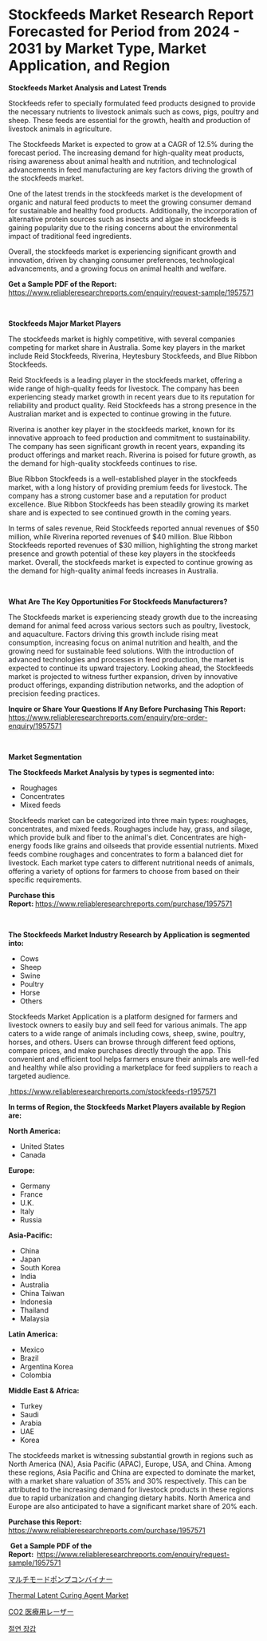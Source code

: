 <p><h1>Stockfeeds Market Research Report Forecasted for Period from 2024 -  2031 by Market Type, Market Application, and Region</h1></p><p><strong>Stockfeeds Market Analysis and Latest Trends</strong></p>
<p><p>Stockfeeds refer to specially formulated feed products designed to provide the necessary nutrients to livestock animals such as cows, pigs, poultry and sheep. These feeds are essential for the growth, health and production of livestock animals in agriculture.</p><p>The Stockfeeds Market is expected to grow at a CAGR of 12.5% during the forecast period. The increasing demand for high-quality meat products, rising awareness about animal health and nutrition, and technological advancements in feed manufacturing are key factors driving the growth of the stockfeeds market.</p><p>One of the latest trends in the stockfeeds market is the development of organic and natural feed products to meet the growing consumer demand for sustainable and healthy food products. Additionally, the incorporation of alternative protein sources such as insects and algae in stockfeeds is gaining popularity due to the rising concerns about the environmental impact of traditional feed ingredients.</p><p>Overall, the stockfeeds market is experiencing significant growth and innovation, driven by changing consumer preferences, technological advancements, and a growing focus on animal health and welfare.</p></p>
<p><strong>Get a Sample PDF of the Report:&nbsp;</strong> <a href="https://www.reliableresearchreports.com/enquiry/request-sample/1957571">https://www.reliableresearchreports.com/enquiry/request-sample/1957571</a></p>
<p>&nbsp;</p>
<p><strong>Stockfeeds Major Market Players</strong></p>
<p><p>The stockfeeds market is highly competitive, with several companies competing for market share in Australia. Some key players in the market include Reid Stockfeeds, Riverina, Heytesbury Stockfeeds, and Blue Ribbon Stockfeeds.</p><p>Reid Stockfeeds is a leading player in the stockfeeds market, offering a wide range of high-quality feeds for livestock. The company has been experiencing steady market growth in recent years due to its reputation for reliability and product quality. Reid Stockfeeds has a strong presence in the Australian market and is expected to continue growing in the future.</p><p>Riverina is another key player in the stockfeeds market, known for its innovative approach to feed production and commitment to sustainability. The company has seen significant growth in recent years, expanding its product offerings and market reach. Riverina is poised for future growth, as the demand for high-quality stockfeeds continues to rise.</p><p>Blue Ribbon Stockfeeds is a well-established player in the stockfeeds market, with a long history of providing premium feeds for livestock. The company has a strong customer base and a reputation for product excellence. Blue Ribbon Stockfeeds has been steadily growing its market share and is expected to see continued growth in the coming years.</p><p>In terms of sales revenue, Reid Stockfeeds reported annual revenues of $50 million, while Riverina reported revenues of $40 million. Blue Ribbon Stockfeeds reported revenues of $30 million, highlighting the strong market presence and growth potential of these key players in the stockfeeds market. Overall, the stockfeeds market is expected to continue growing as the demand for high-quality animal feeds increases in Australia.</p></p>
<p>&nbsp;</p>
<p><strong>What Are The Key Opportunities For Stockfeeds Manufacturers?</strong></p>
<p><p>The Stockfeeds market is experiencing steady growth due to the increasing demand for animal feed across various sectors such as poultry, livestock, and aquaculture. Factors driving this growth include rising meat consumption, increasing focus on animal nutrition and health, and the growing need for sustainable feed solutions. With the introduction of advanced technologies and processes in feed production, the market is expected to continue its upward trajectory. Looking ahead, the Stockfeeds market is projected to witness further expansion, driven by innovative product offerings, expanding distribution networks, and the adoption of precision feeding practices.</p></p>
<p><strong>Inquire or Share Your Questions If Any Before Purchasing This Report:</strong> <a href="https://www.reliableresearchreports.com/enquiry/pre-order-enquiry/1957571">https://www.reliableresearchreports.com/enquiry/pre-order-enquiry/1957571</a></p>
<p>&nbsp;</p>
<p><strong>Market Segmentation</strong></p>
<p><strong>The Stockfeeds Market Analysis by types is segmented into:</strong></p>
<p><ul><li>Roughages</li><li>Concentrates</li><li>Mixed feeds</li></ul></p>
<p><p>Stockfeeds market can be categorized into three main types: roughages, concentrates, and mixed feeds. Roughages include hay, grass, and silage, which provide bulk and fiber to the animal's diet. Concentrates are high-energy foods like grains and oilseeds that provide essential nutrients. Mixed feeds combine roughages and concentrates to form a balanced diet for livestock. Each market type caters to different nutritional needs of animals, offering a variety of options for farmers to choose from based on their specific requirements.</p></p>
<p><strong>Purchase this Report:&nbsp;</strong><a href="https://www.reliableresearchreports.com/purchase/1957571">https://www.reliableresearchreports.com/purchase/1957571</a></p>
<p>&nbsp;</p>
<p><strong>The Stockfeeds Market Industry Research by Application is segmented into:</strong></p>
<p><ul><li>Cows</li><li>Sheep</li><li>Swine</li><li>Poultry</li><li>Horse</li><li>Others</li></ul></p>
<p><p>Stockfeeds Market Application is a platform designed for farmers and livestock owners to easily buy and sell feed for various animals. The app caters to a wide range of animals including cows, sheep, swine, poultry, horses, and others. Users can browse through different feed options, compare prices, and make purchases directly through the app. This convenient and efficient tool helps farmers ensure their animals are well-fed and healthy while also providing a marketplace for feed suppliers to reach a targeted audience.</p></p>
<p><a href="https://www.reliableresearchreports.com/stockfeeds-r1957571">&nbsp;https://www.reliableresearchreports.com/stockfeeds-r1957571</a></p>
<p><strong>In terms of Region, the Stockfeeds Market Players available by Region are:</strong></p>
<p>
    <p> <strong> North America: </strong>
        <ul>
            <li>United States</li>
            <li>Canada</li>
        </ul>
        </p> 
    <p> <strong> Europe: </strong>
        <ul>
            <li>Germany</li>
            <li>France</li>
            <li>U.K.</li>
            <li>Italy</li>
            <li>Russia</li>
        </ul>
        </p> 
    <p> <strong> Asia-Pacific: </strong>
        <ul>
            <li>China</li>
            <li>Japan</li>
            <li>South Korea</li>
            <li>India</li>
            <li>Australia</li>
            <li>China Taiwan</li>
            <li>Indonesia</li>
            <li>Thailand</li>
            <li>Malaysia</li>
        </ul>
        </p> 
    <p> <strong> Latin America: </strong>
        <ul>
            <li>Mexico</li>
            <li>Brazil</li>
            <li>Argentina Korea</li>
            <li>Colombia</li>
        </ul>
        </p> 
    <p> <strong> Middle East & Africa: </strong>
        <ul>
            <li>Turkey</li>
            <li>Saudi</li>
            <li>Arabia</li>
            <li>UAE</li>
            <li>Korea</li>
        </ul>
    </p>
    </p>
<p><p>The stockfeeds market is witnessing substantial growth in regions such as North America (NA), Asia Pacific (APAC), Europe, USA, and China. Among these regions, Asia Pacific and China are expected to dominate the market, with a market share valuation of 35% and 30% respectively. This can be attributed to the increasing demand for livestock products in these regions due to rapid urbanization and changing dietary habits. North America and Europe are also anticipated to have a significant market share of 20% each.</p></p>
<p><strong>Purchase this Report: </strong><a href="https://www.reliableresearchreports.com/purchase/1957571">https://www.reliableresearchreports.com/purchase/1957571</a></p>
<p>&nbsp;<strong>Get a Sample PDF of the Report:&nbsp;&nbsp;</strong><a href="https://www.reliableresearchreports.com/enquiry/request-sample/1957571">https://www.reliableresearchreports.com/enquiry/request-sample/1957571</a></p>
<p><strong></strong></p>
<p><p><a href="https://github.com/BoydYundt1/Market-Research-Report-List-1/blob/main/2468045119475.md">マルチモードポンプコンバイナー</a></p><p><a href="https://github.com/beatblasta/Market-Research-Report-List-3/blob/main/thermal-latent-curing-agent-market.md">Thermal Latent Curing Agent Market</a></p><p><a href="https://github.com/JessKilback/Market-Research-Report-List-1/blob/main/3582138119476.md">CO2 医療用レーザー</a></p><p><a href="https://github.com/ConstantinVon/Market-Research-Report-List-1/blob/main/2458764126709.md">절연 장갑</a></p></p>